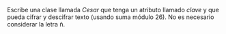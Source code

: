 Escribe una clase llamada *Cesar* que tenga un atributo llamado *clave* y que pueda cifrar y descifrar texto (usando suma módulo 26). No es necesario considerar la letra ñ. 